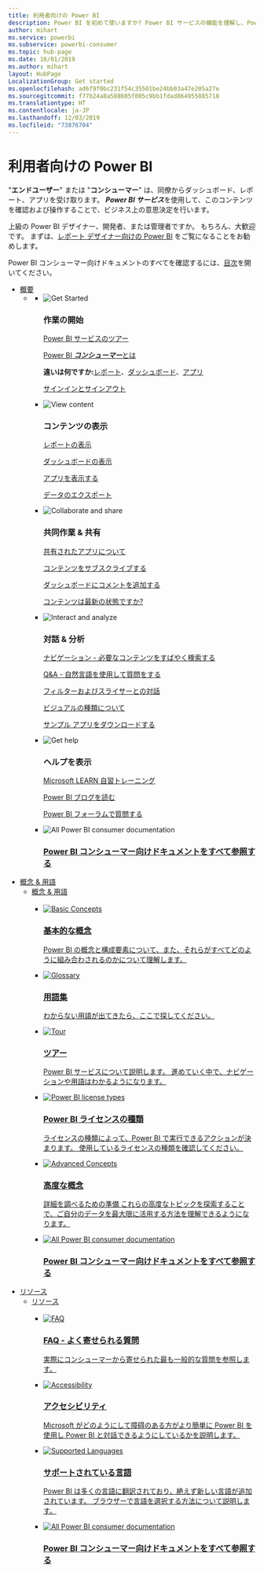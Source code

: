 ```yaml
---
title: 利用者向けの Power BI
description: Power BI を初めて使いますか? Power BI サービスの機能を理解し、Power BI のコンシューマーまたはエンド ユーザーとしてそれらを利用してできることを確認してください。
author: mihart
ms.service: powerbi
ms.subservice: powerbi-consumer
ms.topic: hub-page
ms.date: 10/01/2019
ms.author: mihart
layout: HubPage
LocalizationGroup: Get started
ms.openlocfilehash: ad6f9f0bc231f54c35501be24bb03a47e205a27e
ms.sourcegitcommit: f77b24a8a588605f005c9bb1fdad864955885718
ms.translationtype: HT
ms.contentlocale: ja-JP
ms.lasthandoff: 12/03/2019
ms.locfileid: "73876704"
---
```

<div id="main" class="v2">
      <div class="container">
            <h1 class="">利用者向けの Power BI</h1>
            <p>"<b>エンドユーザー</b>" または "<b>コンシューマー</b>" は、同僚からダッシュボード、レポート、アプリを受け取ります。 <b><i>Power BI サービス</i></b>を使用して、このコンテンツを確認および操作することで、ビジネス上の意思決定を行います。</p>
            <p>上級の Power BI デザイナー、開発者、または管理者ですか。 もちろん、大歓迎です。 まずは、<a href="../power-bi-creator-landing.md">レポート デザイナー向けの Power BI</a> をご覧になることをお勧めします。</p>
            <p>Power BI コンシューマー向けドキュメントのすべてを確認するには、<a href="end-user-consumer.md">目次</a>を開いてください。</p>
            <ul class="pivots">
            <li>
                <a href="#get-started" data-linktype="self-bookmark">概要</a>
                <ul id="get-started" class="cardsF">
                    <li>
                        <a data-default="true" href="#getstarted" data-linktype="self-bookmark"></a>
                        <ul id="getstarted" class="cardsF">
                            <li>
                                <div class="cardSize">
                                    <div class="cardPadding">
                                        <div class="card">
                                            <div class="cardImageOuter">
                                                <div class="cardImage">
                                                    <img alt="Get Started" src="media/end-user-consumer/get-started.svg" data-linktype="relative-path">
                                                </div>
                                            </div>
                                            <div class="cardText">
                                                <h3>作業の開始</h3>
                                                <p><a href="/power-bi/consumer/end-user-reading-view" data-linktype="absolute-path">Power BI サービスのツアー</a></p>
                                                <p><a href="/power-bi/consumer/end-user-consumer" data-linktype="absolute-path">Power BI <b><i>コンシューマー</i></b>とは</a></p>
                                                <p><b>違いは何ですか:</b><a href="/power-bi/consumer/end-user-reports" data-linktype="absolute-path">レポート</a>、<a href="/power-bi/consumer/end-user-dashboards" data-linktype="absolute-path">ダッシュボード</a>、<a href="/power-bi/consumer/end-user-apps" data-linktype="absolute-path">アプリ</a></p>
                                                <p><a href="/power-bi/consumer/end-user-sign-in" data-linktype="absolute-path">サインインとサインアウト</a></p>
                                            </div>
                                        </div>
                                    </div>
                                </div>
                            </li>
                            <li>
                                <div class="cardSize">
                                    <div class="cardPadding">
                                        <div class="card">
                                            <div class="cardImageOuter">
                                                <div class="cardImage">
                                                    <img alt="View content" src="media/end-user-consumer/view-content.svg" data-linktype="relative-path">
                                                </div>
                                            </div>
                                            <div class="cardText">
                                                <h3>コンテンツの表示</h3>
                                                <p><a href="/power-bi/consumer/end-user-report-open" data-linktype="absolute-path">レポートの表示</a></p>
                                                <p><a href="/power-bi/consumer/end-user-dashboard-open" data-linktype="absolute-path">ダッシュボードの表示</a></p>
                                                <p><a href="/power-bi/consumer/end-user-app-view" data-linktype="absolute-path">アプリを表示する</a></p>
                                                <p><a href="/power-bi/consumer/end-user-export" data-linktype="absolute-path">データのエクスポート</a>
                                            </div>
                                        </div>
                                    </div>
                                </div>
                            </li>
                            <li>
                                <div class="cardSize">
                                    <div class="cardPadding">
                                        <div class="card">
                                            <div class="cardImageOuter">
                                                <div class="cardImage">
                                                    <img alt="Collaborate and share" src="media/end-user-consumer/collaborate-share.svg" data-linktype="relative-path">
                                                </div>
                                            </div>
                                            <div class="cardText">
                                                <h3>共同作業 &amp; 共有</h3>
                                                <p><a href="/power-bi/consumer/end-user-apps" data-linktype="absolute-path">共有されたアプリについて</a></p>
                                                <p><a href="/power-bi/consumer/end-user-subscribe" data-linktype="absolute-path">コンテンツをサブスクライブする</a></p>
                                                <p><a href="/power-bi/consumer/end-user-comment" data-linktype="absolute-path">ダッシュボードにコメントを追加する</a></p>
                                                <p><a href="/power-bi/consumer/end-user-fresh" data-linktype="absolute-path">コンテンツは最新の状態ですか?</a></p>
                                            </div>
                                        </div>
                                    </div>
                                </div>
                            </li>
                            <li>
                                <div class="cardSize">
                                    <div class="cardPadding">
                                        <div class="card">
                                            <div class="cardImageOuter">
                                                <div class="cardImage">
                                                    <img alt="Interact and analyze" src="media/end-user-consumer/interact-analyze.svg" data-linktype="relative-path">
                                                </div>
                                            </div>
                                            <div class="cardText">
                                                <h3>対話 &amp; 分析</h3>
                                                <p><a href="/power-bi/consumer/end-user-experience" data-linktype="absolute-path">ナビゲーション - 必要なコンテンツをすばやく検索する</a></p>
                                                <p><a href="/power-bi/consumer/end-user-q-and-a" data-linktype="absolute-path">Q&amp;A - 自然言語を使用して質問をする</a></p>
                                                <p><a href="/power-bi/consumer/end-user-report-filter" data-linktype="absolute-path">フィルターおよびスライサーとの対話</a></p>
                                                <p><a href="/power-bi/consumer/end-user-visual-type" data-linktype="absolute-path">ビジュアルの種類について</a></p>
                                                <p><a href="/power-bi/consumer/end-user-app-marketing" data-linktype="absolute-path">サンプル アプリをダウンロードする</a></p>
                                            </div>
                                        </div>
                                    </div>
                                </div>
                            </li>
                            <li>
                                <div class="cardSize">
                                    <div class="cardPadding">
                                        <div class="card">
                                            <div class="cardImageOuter">
                                                <div class="cardImage">
                                                    <img alt="Get help" src="media/end-user-consumer/get-help.svg" data-linktype="relative-path">
                                                </div>
                                            </div>
                                            <div class="cardText">
                                                <h3>ヘルプを表示</h3>
                                            <p><a href="https://docs.microsoft.com/learn/paths/consume-data-with-power-bi/" data-linktype="absolute-path">Microsoft LEARN 自習トレーニング</a></p>
                                                <p><a href="https://powerbi.microsoft.com/blog/" data-linktype="absolute-path">Power BI ブログを読む</a></p>
                                                <p><a href="https://community.powerbi.com/" data-linktype="absolute-path">Power BI フォーラムで質問する</a></p>
                                            </div>
                                        </div>
                                    </div>
                                </div>
                            </li>
                            <li>
                                <div class="cardSize">
                                    <div class="cardPadding">
                                        <div class="card">
                                            <div class="cardImageOuter">
                                                <div class="cardImage">
                                                    <img alt="All Power BI consumer documentation" src="media/end-user-consumer/see-all.svg" data-linktype="relative-path">
                                                </div>
                                            </div>
                                            <div class="cardText">
                                                <a href="end-user-consumer.md" data-linktype="absolute-path">
                                                <h3>Power BI コンシューマー向けドキュメントをすべて参照する</h3></a>
                                            </div>
                                        </div>
                                    </div>
                                </div>
                            </li>
                        </ul>
                    </li>
                </ul>
            </li>
            <li>
                <a href="#concepts-terminology" data-linktype="self-bookmark"> 概念 &amp; 用語</a>
                <ul id="concepts-terminology">
                    <li>
                        <a href="#conceptsterminology" data-linktype="self-bookmark"> 概念 &amp; 用語</a>
                        <ul id="conceptsterminology" class="cardsC">
                            <br>
                            <li>
                                <a href="/power-bi/consumer/End-user-basic-concepts" data-linktype="absolute-path">
                                    <div class="cardSize">
                                        <div class="cardPadding">
                                            <div class="card">
                                                <div class="cardImageOuter">
                                                    <div class="cardImage bgdAccent1">
                                                        <img src="media/end-user-consumer/basic-concepts.svg" alt="Basic Concepts" data-linktype="relative-path">
                                                    </div>
                                                </div>
                                                <div class="cardText">
                                                    <h3>基本的な概念</h3>
                                                    <p>Power BI の概念と構成要素について、また、それらがすべてどのように組み合わされるのかについて理解します。</p>
                                                </div>
                                            </div>
                                        </div>
                                    </div>
                                </a>
                            </li>
                            <li>
                                <a href="/power-bi/consumer/End-user-glossary" data-linktype="absolute-path">
                                    <div class="cardSize">
                                        <div class="cardPadding">
                                            <div class="card">
                                                <div class="cardImageOuter">
                                                    <div class="cardImage bgdAccent1">
                                                        <img src="media/end-user-consumer/glossary.svg" alt="Glossary" data-linktype="relative-path">
                                                    </div>
                                                </div>
                                                <div class="cardText">
                                                    <h3>用語集</h3>
                                                    <p>わからない用語が出てきたら、ここで探してください。</p>
                                                </div>
                                            </div>
                                        </div>
                                    </div>
                                </a>
                            </li>
                            <li>
                                <a href="/power-bi/consumer/end-user-experience" data-linktype="absolute-path">
                                    <div class="cardSize">
                                        <div class="cardPadding">
                                            <div class="card">
                                                <div class="cardImageOuter">
                                                    <div class="cardImage bgdAccent1">
                                                        <img src="media/end-user-consumer/tour.svg" alt="Tour" data-linktype="relative-path">
                                                    </div>
                                                </div>
                                                <div class="cardText">
                                                    <h3>ツアー</h3>
                                                    <p>Power BI サービスについて説明します。 進めていく中で、ナビゲーションや用語はわかるようになります。</p>
                                                </div>
                                            </div>
                                        </div>
                                    </div>
                                </a>
                            </li>
                            <li>
                                <a href="/power-bi/service-admin-licensing-organization" data-linktype="absolute-path">
                                    <div class="cardSize">
                                        <div class="cardPadding">
                                            <div class="card">
                                                <div class="cardImageOuter">
                                                    <div class="cardImage bgdAccent1">
                                                        <img src="media/end-user-consumer/power-bi-license-types.svg" alt="Power BI license types" data-linktype="relative-path">
                                                    </div>
                                                </div>
                                                <div class="cardText">
                                                    <h3>Power BI ライセンスの種類</h3>
                                                    <p>ライセンスの種類によって、Power BI で実行できるアクションが決まります。 使用しているライセンスの種類を確認してください。</p>
                                                </div>
                                            </div>
                                        </div>
                                    </div>
                                </a>
                            </li>
                            <li>
                                <a href="/power-bi/consumer/end-user-featured" data-linktype="absolute-path">
                                    <div class="cardSize">
                                        <div class="cardPadding">
                                            <div class="card">
                                                <div class="cardImageOuter">
                                                    <div class="cardImage bgdAccent1">
                                                        <img src="media/end-user-consumer/advanced-concepts.svg" alt="Advanced Concepts" data-linktype="relative-path">
                                                    </div>
                                                </div>
                                                <div class="cardText">
                                                    <h3>高度な概念</h3>
                                                    <p>詳細を調べるための準備 これらの高度なトピックを探索することで、ご自分のデータを最大限に活用する方法を理解できるようになります。 </p>
                                                </div>
                                            </div>
                                        </div>
                                    </div>
                                </a>
                            </li>
                            <li>
                                <a href="end-user-consumer.md" data-linktype="absolute-path">
                                    <div class="cardSize">
                                        <div class="cardPadding">
                                            <div class="card">
                                                <div class="cardImageOuter">
                                                    <div class="cardImage bgdAccent1">
                                                        <img src="media/end-user-consumer/See_All_400x140.svg" alt="All Power BI consumer documentation" data-linktype="relative-path">
                                                    </div>
                                                </div>
                                                <div class="cardText">
                                                    <h3>Power BI コンシューマー向けドキュメントをすべて参照する</h3>
                                                </div>
                                            </div>
                                        </div>
                                    </div>
                                </a>
                            </li>
                        </ul>
                    </li>
                </ul>
            </li>
            <li>
                <a href="#resources" data-linktype="self-bookmark">リソース</a>
                <ul id="resources">
                    <li>
                        <a href="#resources" data-linktype="self-bookmark">リソース</a>
                        <ul id="resources" class="cardsC">
                            <br>
                            <li>
                                <a href="/power-bi/consumer/end-user-faq" data-linktype="absolute-path">
                                    <div class="cardSize">
                                        <div class="cardPadding">
                                            <div class="card">
                                                <div class="cardImageOuter">
                                                    <div class="cardImage bgdAccent1">
                                                        <img src="media/end-user-consumer/faq.svg" alt="FAQ" data-linktype="relative-path">
                                                    </div>
                                                </div>
                                                <div class="cardText">
                                                    <h3>FAQ - よく寄せられる質問</h3>
                                                    <p>実際にコンシューマーから寄せられた最も一般的な質問を参照します。</p>
                                                </div>
                                            </div>
                                        </div>
                                    </div>
                                </a>
                            </li>
                            <li>
                                <a href="/power-bi/desktop-accessibility" data-linktype="absolute-path">
                                    <div class="cardSize">
                                        <div class="cardPadding">
                                            <div class="card">
                                                <div class="cardImageOuter">
                                                    <div class="cardImage bgdAccent1">
                                                        <img src="media/end-user-consumer/accessibility.svg" alt="Accessibility" data-linktype="relative-path">
                                                    </div>
                                                </div>
                                                <div class="cardText">
                                                    <h3>アクセシビリティ</h3>
                                                    <p>Microsoft がどのようにして障碍のある方がより簡単に Power BI を使用し Power BI と対話できるようにしているかを説明します。 </p>
                                                </div>
                                            </div>
                                        </div>
                                    </div>
                                </a>
                            </li>
                            <li>
                                <a href="/power-bi/supported-languages-countries-regions" data-linktype="absolute-path">
                                    <div class="cardSize">
                                        <div class="cardPadding">
                                            <div class="card">
                                                <div class="cardImageOuter">
                                                    <div class="cardImage bgdAccent1">
                                                        <img src="media/end-user-consumer/supported-languages.svg" alt="Supported Languages" data-linktype="relative-path">
                                                    </div>
                                                </div>
                                                <div class="cardText">
                                                    <h3>サポートされている言語</h3>
                                                    <p>Power BI は多くの言語に翻訳されており、絶えず新しい言語が追加されています。 ブラウザーで言語を選択する方法について説明します。 </p>
                                                </div>
                                            </div>
                                        </div>
                                    </div>
                                </a>
                            </li>
                            <li>
                                <a href="end-user-consumer.md" data-linktype="absolute-path">
                                    <div class="cardSize">
                                        <div class="cardPadding">
                                            <div class="card">
                                                <div class="cardImageOuter">
                                                    <div class="cardImage bgdAccent1">
                                                        <img src="media/end-user-consumer/See_All_400x140.svg" alt="All Power BI consumer documentation" data-linktype="relative-path">
                                                    </div>
                                                </div>
                                                <div class="cardText">
                                                    <h3>Power BI コンシューマー向けドキュメントをすべて参照する</h3>
                                                </div>
                                            </div>
                                        </div>
                                    </div>
                                </a>
                            </li>
                        </ul>
                    </li>
                </ul>
            </li>
            </ul> 
      </div>
</div>

